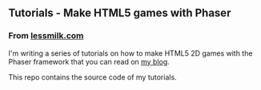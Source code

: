 ## Tutorials - Make HTML5 games with Phaser
### From [lessmilk.com](http://www.lessmilk.com)

I'm writing a series of tutorials on how to make HTML5 2D games with the Phaser framework that you can read on [my blog](http://blog.lessmilk.com).

This repo contains the source code of my tutorials.
